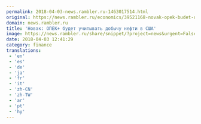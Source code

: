 ```yaml
---
permalink: 2018-04-03-news.rambler.ru-1463017514.html
original: https://news.rambler.ru/economics/39521168-novak-opek-budet-uchityvat-dobychu-nefti-v-ssha/
domain: news.rambler.ru
title: 'Новак: ОПЕК+ будет учитывать добычу нефти в США'
image: https://news.rambler.ru/share/snippet/?project=news&urgent=False&image=http%3A%2F%2Fnews.rambler.ru%2Fimg%2F2018%2F04%2F03152415.178134.3037.jpg&big=False&title=%D0%9D%D0%BE%D0%B2%D0%B0%D0%BA%3A+%D0%9E%D0%9F%D0%95%D0%9A%2B+%D0%B1%D1%83%D0%B4%D0%B5%D1%82+%D1%83%D1%87%D0%B8%D1%82%D1%8B%D0%B2%D0%B0%D1%82%D1%8C+%D0%B4%D0%BE%D0%B1%D1%8B%D1%87%D1%83+%D0%BD%D0%B5%D1%84%D1%82%D0%B8+%D0%B2%C2%A0%D0%A1%D0%A8%D0%90
date: 2018-04-03 12:41:29
category: finance
translations: 
 - 'en'
 - 'es'
 - 'de'
 - 'ja'
 - 'fr'
 - 'it'
 - 'zh-CN'
 - 'zh-TW'
 - 'ar'
 - 'pt'
 - 'hy'
---
```


